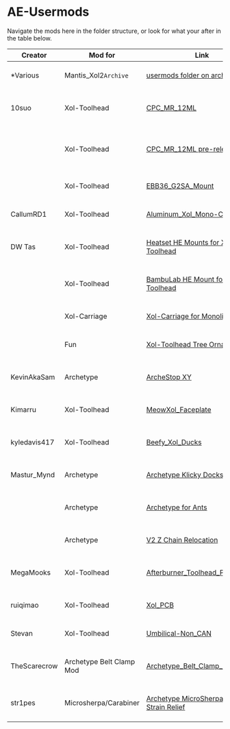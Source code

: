 # AE-Usermods
Navigate the mods here in the folder structure, or look for what your after in the table below.

| Creator | Mod for | Link | Description |
| --- | --- | --- | --- |
| *Various | Mantis_Xol2`Archive` | [usermods folder on archived repo](https://github.com/Armchair-Engineering/Mantis-Xol/tree/main/usermods) | Just a link to the old mods so they don't get forgotten. |
| 10suo | Xol-Toolhead | [CPC_MR_12ML](Xol-Toolhead/CPC_MR_12ML) | Carriage and belt clip adapted to the non MGN12H size of CPC MR 12ML rails |
| | Xol-Toolhead | [CPC_MR_12ML pre-release](Xol-Toolhead/CPC_MR_12ML/pre-release) | Carriage and belt clip adapted to the non MGN12H size of CPC MR 12ML rails for Xol pre-release clips |
| | Xol-Toolhead | [EBB36_G2SA_Mount](Xol-Toolhead/EBB36_G2SA_Mount) | Mount for EBB36 CAN board on G2SA extruder |
| CallumRD1 | Xol-Toolhead | [Aluminum_Xol_Mono-Carriage](Xol-Toolhead/Aluminum_Xol_Mono-Carriage) | Xol Aluminum mono-carriage for MGN12H rails and 6mm Belts |
| DW Tas | Xol-Toolhead | [Heatset HE Mounts for Xol Toolhead](Xol-Toolhead/Heatset_Xol_HE_Mount) | Hotend mounts for Xol-Toolhead that use M2.5 heatsets instead of screws into plastic |
| | Xol-Toolhead | [BambuLab HE Mount for Xol Toolhead](Xol-Toolhead/BambuLab_Xol_HE_Mount) | Hotend mount for BambuLab hotends to work with pre-release Xol |
| | Xol-Carriage | [Xol-Carriage for Monolith Gantry](Xol-Toolhead/Monolith_Xol-Carriage) | Xol-Carriage with different belt system for Monolith Gantry |
| | Fun | [Xol-Toolhead Tree Ornament](Xol-Toolhead/Xol-Extras/Ornaments/) | A mini Xol-Toolhead to hang on your tree for the holiday season |
| KevinAkaSam | Archetype | [ArcheStop XY](Archetype\ArcheStop_XY) | Endstop Mount for your Archetype giving you Endstops in X and Y without reprinting |
| Kimarru | Xol-Toolhead | [MeowXol_Faceplate](Xol-Toolhead/MeowXol_Faceplate) | Faceplate for Xol-Toolhead that has cat ears and a paw logo |
| kyledavis417 | Xol-Toolhead | [Beefy_Xol_Ducks](Xol-Toolhead/Beefy_Xol_Ducks/) | Ducts for the xol toolhead with stronger walls and various tweaks |
| Mastur_Mynd | Archetype | [Archetype Klicky Docks](Archetype/Klicky_Dock_Arms) | Purpose build Klicky arms for all Archetype sizes |
| | Archetype | [Archetype for Ants](Archetype/Archetype_For_Ants) | MGN9H X carriage and belt clips altered to fit most [Printers for Ants](https://3dprintersforants.com/) |
| | Archetype | [V2 Z Chain Relocation](Archetype/V2_Z_Chain_Relocation) | Gets the Z chain out of the way of your extruders! |
| MegaMooks | Xol-Toolhead | [Afterburner_Toolhead_PCB_Mount](Xol-Toolhead/Afterburner_Toolhead_PCB_Mount) | A Mount for the Hartk afterburner PCB to use with Xol-Toolhead on Xol-Carriage |
| ruiqimao | Xol-Toolhead | [Xol_PCB](Xol-Toolhead/Xol_PCB) | Carabiner-compatible toolhead PCB for Xol-Toolhead |
| Stevan | Xol-Toolhead | [Umbilical-Non_CAN](Xol-Toolhead/Umbilical-Non_CAN) | Umbilical mounts for Xol-Toolhead - PG7, PG9 |
| TheScarecrow | Archetype Belt Clamp Mod | [Archetype_Belt_Clamp_Mod](Archetype/Archetype_Belt_Clamp_Mod) | Rail Mount mod for Stock and Monolith belt paths and stronger belt tensions |
| str1pes | Microsherpa/Carabiner | [Archetype MicroSherpa/Carabiner Strain Relief](Archetype/MicroSherp_Carabiner_Strain_Relief) | Strain relief that fits onto the existing Microsherpa/Carabiner mount |